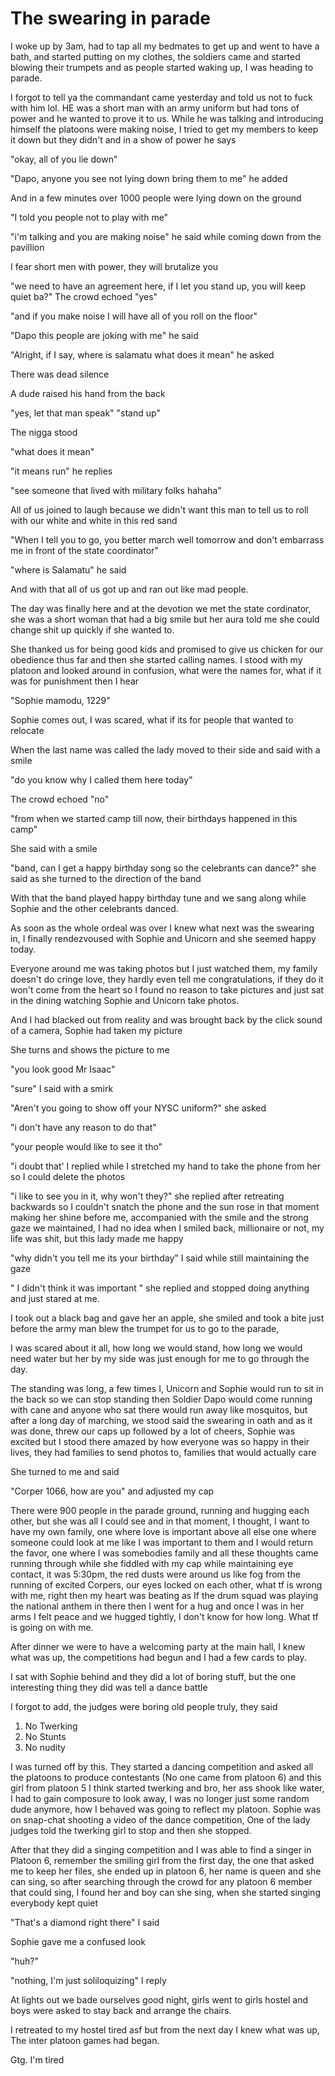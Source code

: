 # The swearing in parade

I woke up by 3am, had to tap all my bedmates to get up and went to have a bath, and started putting on my clothes, the soldiers came and started blowing their trumpets and as people started waking up, I was heading to parade.

I forgot to tell ya the commandant came yesterday and told us not to fuck with him lol. HE was a short man with an army uniform but had tons of power and he wanted to prove it to us. While he was talking and introducing himself the platoons were making noise, I tried to get my members to keep it down but they didn't and in a show of power he says

"okay, all of you lie down"

"Dapo, anyone you see not lying down bring them to me" he added

And in a few minutes over 1000 people were lying down on the ground

"I told you people not to play with me"

"i'm talking and you are making noise" he said while coming down from the pavillion

I fear short men with power, they will brutalize you

"we need to have an agreement here, if I let you stand up, you will keep quiet ba?" The crowd echoed "yes"

"and if you make noise I will have all of you roll on the floor"

"Dapo this people are joking with me" he said

"Alright, if I say, where is salamatu what does it mean" he asked

There was dead silence

A dude raised his hand from the back

"yes, let that man speak" "stand up"

The nigga stood

"what does it mean"

"it means run" he replies

"see someone that lived with military folks hahaha"

All of us joined to laugh because we didn't want this man to tell us to roll with our white and white in this red sand

"When I tell you to go, you better march well tomorrow and don't embarrass me in front of the state coordinator"

"where is Salamatu" he said

And with that all of us got up and ran out like mad people.

The day was finally here and at the devotion we met the state cordinator, she was a short woman that had a big smile but her aura told me she could change shit up quickly if she wanted to.

She thanked us for being good kids and promised to give us chicken for our obedience thus far and then she started calling names. I stood with my platoon and looked around in confusion, what were the names for, what if it was for punishment then I hear

"Sophie mamodu, 1229"

Sophie comes out, I was scared, what if its for people that wanted to relocate

When the last name was called the lady moved to their side and said with a smile

"do you know why I called them here today"

The crowd echoed "no"

"from when we started camp till now, their birthdays happened in this camp"

She said with a smile

"band, can I get a happy birthday song so the celebrants can dance?" she said as she turned to the direction of the band

With that the band played happy birthday tune and we sang along while Sophie and the other celebrants danced.

As soon as the whole ordeal was over I knew what next was the swearing in, I finally rendezvoused with Sophie and Unicorn and she seemed happy today.

Everyone around me was taking photos but I just watched them, my family doesn't do cringe love, they hardly even tell me congratulations, if they do it won't come from the heart so I found no reason to take pictures and just sat in the dining watching Sophie and Unicorn take photos.

And I had blacked out from reality and was brought back by the click sound of a camera, Sophie had taken my picture

She turns and shows the picture to me

"you look good Mr Isaac"

"sure" I said with a smirk

"Aren't you going to show off your NYSC uniform?" she asked

"i don't have any reason to do that"

"your people would like to see it tho"

"i doubt that' I replied while I stretched my hand to take the phone from her so I could delete the photos

"i like to see you in it, why won't they?" she replied after retreating backwards so I couldn't snatch the phone and the sun rose in that moment making her shine before me, accompanied with the smile and the strong gaze we maintained, I had no idea when I smiled back, millionaire or not, my life was shit, but this lady made me happy

"why didn't you tell me its your birthday" I said while still maintaining the gaze

" I didn't think it was important " she replied and stopped doing anything and just stared at me.

I took out a black bag and gave her an apple, she smiled and took a bite just before the army man blew the trumpet for us to go to the parade,

I was scared about it all, how long we would stand, how long we would need water but her by my side was just enough for me to go through the day.

The standing was long, a few times I, Unicorn and Sophie would run to sit in the back so we can stop standing then Soldier Dapo would come running with cane and anyone who sat there would run away like mosquitos, but after a long day of marching, we stood said the swearing in oath and as it was done, threw our caps up followed by a lot of cheers, Sophie was excited but I stood there amazed by how everyone was so happy in their lives, they had families to send photos to, families that would actually care

She turned to me and said

"Corper 1066, how are you" and adjusted my cap

There were 900 people in the parade ground, running and hugging each other, but she was all I could see and in that moment, I thought, I want to have my own family, one where love is important above all else one where someone could look at me like I was important to them and I would return the favor, one where I was somebodies family and all these thoughts came running through while she fiddled with my cap while maintaining eye contact, it was 5:30pm, the red dusts were around us like fog from the running of excited Corpers, our eyes locked on each other, what tf is wrong with me, right then my heart was beating as If the drum squad was playing the national anthem in there then I went for a hug and once I was in her arms I felt peace and we hugged tightly, I don't know for how long. What tf is going on with me.

After dinner we were to have a welcoming party at the main hall, I knew what was up, the competitions had begun and I had a few cards to play.

I sat with Sophie behind and they did a lot of boring stuff, but the one interesting thing they did was tell a dance battle

I forgot to add, the judges were boring old people truly, they said

1. No Twerking
2. No Stunts
3. No nudity

I was turned off by this. They started a dancing competition and asked all the platoons to produce contestants (No one came from platoon 6) and this girl from platoon 5 I think started twerking and bro, her ass shook like water, I had to gain composure to look away, I was no longer just some random dude anymore, how I behaved was going to reflect my platoon. Sophie was on snap-chat shooting a video of the dance competition, One of the lady judges told the twerking girl to stop and then she stopped.

After that they did a singing competition and I was able to find a singer in Platoon 6, remember the smiling girl from the first day, the one that asked me to keep her files, she ended up in platoon 6, her name is queen and she can sing, so after searching through the crowd for any platoon 6 member that could sing, I found her and boy can she sing, when she started singing everybody kept quiet

"That's a diamond right there" I said

Sophie gave me a confused look

"huh?"

"nothing, I'm just soliloquizing" I reply

At lights out we bade ourselves good night, girls went to girls hostel and boys were asked to stay back and arrange the chairs.

I retreated to my hostel tired asf but from the next day I knew what was up, The inter platoon games had began.

Gtg. I'm tired

